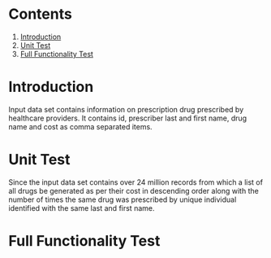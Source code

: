 # Contents 
1. [Introduction](README.md#Introduction)
2. [Unit Test ](README.md#Strategy )
3. [Full Functionality Test ](README.md#FFT)

# Introduction 
Input data set contains information on prescription drug prescribed by healthcare providers. It contains id, prescriber last and first name, drug name and cost as comma separated items. 

# Unit Test 
Since the input data set contains over 24 million records from which a list of all drugs be generated as per their cost in descending order along with the number of times the same drug was prescribed by unique individual identified with the same last and first name.   

# Full Functionality Test



